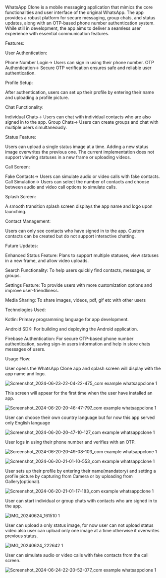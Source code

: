 WhatsApp Clone is a mobile messaging application that mimics the core functionalities and user interface of the original WhatsApp. The app provides a robust platform for secure messaging, group chats, and status updates, along with an OTP-based phone number authentication system. While still in development, the app aims to deliver a seamless user experience with essential communication features.

Features:

User Authentication:

Phone Number Login-> Users can sign in using their phone number.
OTP Authentication-> Secure OTP verification ensures safe and reliable user authentication.

Profile Setup:

After authentication, users can set up their profile by entering their name and uploading a profile picture.

Chat Functionality:

Individual Chats-> Users can chat with individual contacts who are also signed in to the app.
Group Chats-> Users can create groups and chat with multiple users simultaneously.

Status Feature:

Users can upload a single status image at a time.
Adding a new status image overwrites the previous one.
The current implementation does not support viewing statuses in a new frame or uploading videos.

Call Screen:

Fake Contacts-> Users can simulate audio or video calls with fake contacts.
Call Simulation-> Users can select the number of contacts and choose between audio and video call options to simulate calls.

Splash Screen:

A smooth transition splash screen displays the app name and logo upon launching.

Contact Management:

Users can only see contacts who have signed in to the app.
Custom contacts can be created but do not support interactive chatting.

Future Updates:

Enhanced Status Feature: Plans to support multiple statuses, view statuses in a new frame, and allow video uploads.

Search Functionality: To help users quickly find contacts, messages, or groups.

Settings Feature: To provide users with more customization options and improve user-friendliness.

Media Sharing: To share images, videos, pdf, gif etc with other users

Technologies Used:

Kotlin: Primary programming language for app development.

Android SDK: For building and deploying the Android application.

Firebase Authentication: For secure OTP-based phone number authentication, saving sign-in users information and help in store chats messages of users.

Usage Flow:

User opens the WhatsApp Clone app and splash screen will display with the app name and logo.

![Screenshot_2024-06-23-22-04-22-475_com example whatsappclone 1](https://github.com/ArpitAswal/ChattingApplication/assets/87036588/1dce9510-f1b4-4e5a-bd7f-ab0d832cbf90)

This screen will appear for the first time when the user have installed an app.

![Screenshot_2024-06-20-20-46-47-797_com example whatsappclone 1](https://github.com/ArpitAswal/ChattingApplication/assets/87036588/1b17b4dd-409a-4d17-9469-b0ab1d0720ff)

User can choose their own country language but for now this app served only English language

![Screenshot_2024-06-20-20-47-10-127_com example whatsappclone 1](https://github.com/ArpitAswal/ChattingApplication/assets/87036588/5c32c335-4ac9-4379-baaf-6809ae1e4d25)

User logs in using their phone number and verifies with an OTP.

![Screenshot_2024-06-20-20-49-08-103_com example whatsappclone 1](https://github.com/ArpitAswal/ChattingApplication/assets/87036588/17feb557-c68f-4a53-82ab-2656ab1f9ce3)

![Screenshot_2024-06-20-21-01-10-553_com example whatsappclone 1](https://github.com/ArpitAswal/ChattingApplication/assets/87036588/2e064d30-f890-4d50-8caf-45308487aa81)

User sets up their profile by entering their name(mandatory) and setting a profile picture by capturing from Camera or by uploading from Gallery(optional).

![Screenshot_2024-06-20-21-01-17-183_com example whatsappclone 1](https://github.com/ArpitAswal/ChattingApplication/assets/87036588/c6187ac2-f77f-470c-b7c8-77e0241b34c2)

User can start individual or group chats with contacts who are signed in to the app.

![IMG_20240624_161510 1](https://github.com/ArpitAswal/ChattingApplication/assets/87036588/f9b891e4-71ef-4b6e-abba-ea67039827a5)

User can upload a only status image, for now user can not upload status video also user can upload only one image at a time otherwise it overwrites previous status.

![IMG_20240624_222642 1](https://github.com/ArpitAswal/ChattingApplication/assets/87036588/f74dae71-a594-4d76-bba4-56c0d01a0f83)

User can simulate audio or video calls with fake contacts from the call screen.

![Screenshot_2024-06-24-22-20-52-077_com example whatsappclone 1](https://github.com/ArpitAswal/ChattingApplication/assets/87036588/a183c1e9-fd06-4eff-a864-d8751409d9ed)
